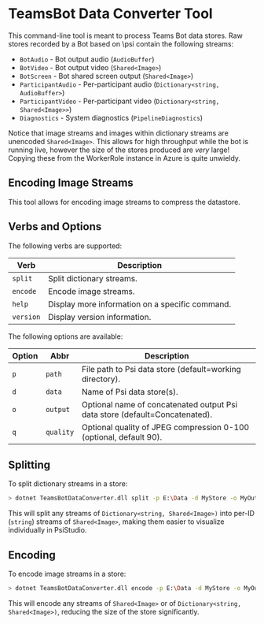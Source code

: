 ﻿# TeamsBot Data Converter Tool

This command-line tool is meant to process Teams Bot data stores. Raw stores recorded by a Bot based on \psi contain the following streams:

* `BotAudio` - Bot output audio (`AudioBuffer`)
* `BotVideo` - Bot output video (`Shared<Image>`)
* `BotScreen` - Bot shared screen output (`Shared<Image>`)
* `ParticipantAudio` - Per-participant audio (`Dictionary<string, AudioBuffer>`)
* `ParticipantVideo` - Per-participant video (`Dictionary<string, Shared<Image>>`)
* `Diagnostics` - System diagnostics (`PipelineDiagnostics`)

Notice that image streams and images within dictionary streams are unencoded `Shared<Image>`. This allows for high throughput while the bot is running live, however the size of the stores produced are *very* large! Copying these from the WorkerRole instance in Azure is quite unwieldy.

## Encoding Image Streams

This tool allows for encoding image streams to compress the datastore.

## Verbs and Options

The following verbs are supported:

| Verb       | Description                                     |
| ---------- | ----------------------------------------------- |
| `split`    | Split dictionary streams.                       |
| `encode`   | Encode image streams.                           |
| `help`     | Display more information on a specific command. |
| `version`  | Display version information.                    |

The following options are available:

| Option | Abbr         | Description                                                                 |
| ------ | ------------ | --------------------------------------------------------------------------- |
| `p`    | `path`       | File path to Psi data store (default=working directory).                    |
| `d`    | `data`       | Name of Psi data store(s).                                                  |
| `o`    | `output`     | Optional name of concatenated output Psi data store (default=Concatenated). |
| `q`    | `quality`    | Optional quality of JPEG compression 0-100 (optional, default 90).          |

## Splitting

To split dictionary streams in a store:

```bash
> dotnet TeamsBotDataConverter.dll split -p E:\Data -d MyStore -o MyOutput
```

This will split any streams of `Dictionary<string, Shared<Image>)` into per-ID (`string`) streams of `Shared<Image>`, making them easier to visualize individually in PsiStudio.

## Encoding

To encode image streams in a store:

```bash
> dotnet TeamsBotDataConverter.dll encode -p E:\Data -d MyStore -o MyOutput -q 80
```

This will encode any streams of `Shared<Image>` or of `Dictionary<string, Shared<Image>)`, reducing the size of the store significantly.
